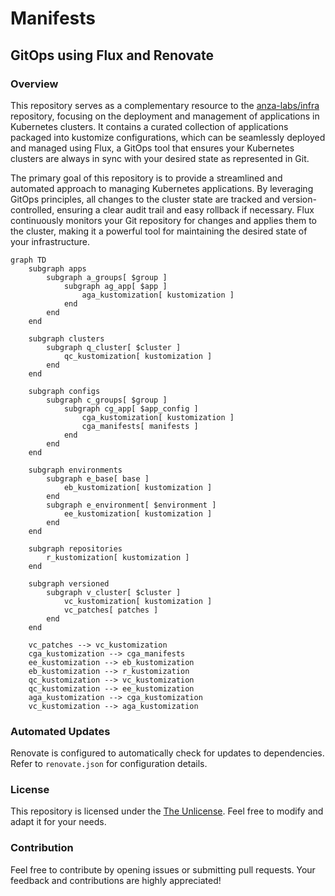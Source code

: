 # Manifests

## GitOps using Flux and Renovate

### Overview

This repository serves as a complementary resource to the [anza-labs/infra](https://github.com/anza-labs/infra) repository, focusing on the deployment and management of applications in Kubernetes clusters. It contains a curated collection of applications packaged into kustomize configurations, which can be seamlessly deployed and managed using Flux, a GitOps tool that ensures your Kubernetes clusters are always in sync with your desired state as represented in Git.

The primary goal of this repository is to provide a streamlined and automated approach to managing Kubernetes applications. By leveraging GitOps principles, all changes to the cluster state are tracked and version-controlled, ensuring a clear audit trail and easy rollback if necessary. Flux continuously monitors your Git repository for changes and applies them to the cluster, making it a powerful tool for maintaining the desired state of your infrastructure.

```mermaid
graph TD
    subgraph apps
        subgraph a_groups[ $group ]
            subgraph ag_app[ $app ]
                aga_kustomization[ kustomization ]
            end
        end
    end

    subgraph clusters
        subgraph q_cluster[ $cluster ]
            qc_kustomization[ kustomization ]
        end
    end

    subgraph configs
        subgraph c_groups[ $group ]
            subgraph cg_app[ $app_config ]
                cga_kustomization[ kustomization ]
                cga_manifests[ manifests ]
            end
        end
    end

    subgraph environments
        subgraph e_base[ base ]
            eb_kustomization[ kustomization ]
        end
        subgraph e_environment[ $environment ]
            ee_kustomization[ kustomization ]
        end
    end

    subgraph repositories
        r_kustomization[ kustomization ]
    end

    subgraph versioned
        subgraph v_cluster[ $cluster ]
            vc_kustomization[ kustomization ]
            vc_patches[ patches ]
        end
    end

    vc_patches --> vc_kustomization
    cga_kustomization --> cga_manifests
    ee_kustomization --> eb_kustomization
    eb_kustomization --> r_kustomization
    qc_kustomization --> vc_kustomization
    qc_kustomization --> ee_kustomization
    aga_kustomization --> cga_kustomization
    vc_kustomization --> aga_kustomization
```

### Automated Updates

Renovate is configured to automatically check for updates to dependencies. Refer to `renovate.json` for configuration details.

### License

This repository is licensed under the [The Unlicense](LICENSE). Feel free to modify and adapt it for your needs.

### Contribution

Feel free to contribute by opening issues or submitting pull requests. Your feedback and contributions are highly appreciated!
